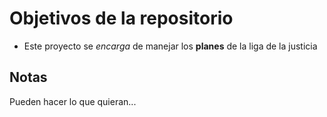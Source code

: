 # Objetivos de la repositorio

* Este proyecto 
se _encarga_ de manejar los __planes__ de la liga de la justicia


## Notas
Pueden hacer lo que quieran...
